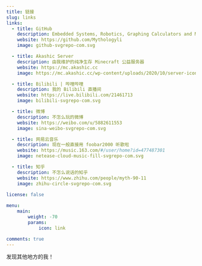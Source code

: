 ```yaml
---
title: 链接
slug: links
links:
  - title: GitHub
    description: Embedded Systems, Robotics, Graphing Calculators and Minecraft!
    website: https://github.com/Mythologyli
    image: github-svgrepo-com.svg

  - title: Akashic Server
    description: 由我维护的纯净生存 Minecraft 公益服务器
    website: https://mc.akashic.cc
    image: https://mc.akashic.cc/wp-content/uploads/2020/10/server-icon-150x150.jpg

  - title: Bilibili | 哔哩哔哩
    description: 我的 Bilibili 直播间
    website: https://live.bilibili.com/21461713
    image: bilibili-svgrepo-com.svg

  - title: 微博
    description: 不怎么玩的微博
    website: https://weibo.com/u/5882611553
    image: sina-weibo-svgrepo-com.svg

  - title: 网易云音乐
    description: 现在一般直接用 foobar2000 听歌啦
    website: https://music.163.com/#/user/home?id=477487301
    image: netease-cloud-music-fill-svgrepo-com.svg

  - title: 知乎
    description: 不怎么说话的知乎
    website: https://www.zhihu.com/people/myth-90-11
    image: zhihu-circle-svgrepo-com.svg
  
license: false

menu:
    main: 
        weight: -70
        params:
            icon: link

comments: true
---
```


发现其他地方的我！